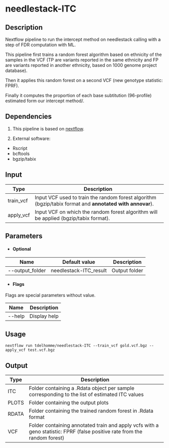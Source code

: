 # needlestack-ITC

## Description
Nextflow pipeline to run the intercept method on needlestack calling with a step of FDR computation with ML.

This pipeline first trains a random forest algorithm based on ethnicity of the samples in the VCF (TP are variants reported in the same ethnicity and FP are variants reported in another ethnicity, based on 1000 genome project database).

Then it applies this random forest on a second VCF (new genotype statistic: FPRF).

Finally it computes the proportion of each base subtitution (96-profile) estimated form our intercept method/.

## Dependencies

1. This pipeline is based on [nextflow](https://www.nextflow.io).

2. External software:
- Rscript
- bcftools
- bgzip/tabix


## Input
  | Type      | Description     |
  |-----------|---------------|
  | train_vcf    | Input VCF used to train the random forest algorithm (bgzip/tabix format and **annotated with annovar**). |
  | apply_vcf    | Input VCF on which the random forest algorithm will be applied (bgzip/tabix format). |


## Parameters

  * #### Optional
| Name      | Default value | Description     |
|-----------|---------------|-----------------|
| --output_folder   |      needlestack-ITC_result | Output folder  |

  * #### Flags

Flags are special parameters without value.

| Name      | Description     |
|-----------|-----------------|
| --help    | Display help |


## Usage
  ```
  nextflow run tdelhomme/needlestack-ITC --train_vcf gold.vcf.bgz --apply_vcf test.vcf.bgz
  ```

## Output
  | Type      | Description     |
  |-----------|---------------|
  | ITC | Folder containing a .Rdata object per sample corresponding to the list of estimated ITC values |
  | PLOTS | Folder containing the output plots  |
  | RDATA | Folder containing the trained random forest in .Rdata format |
  | VCF | Folder containing annotated train and apply vcfs with a geno statistic: FPRF (false positive rate from the random forest) |
